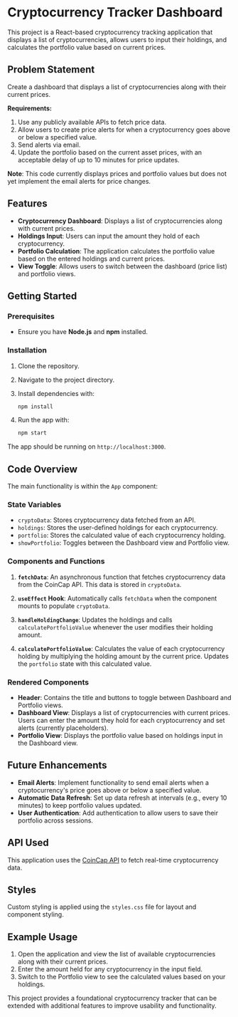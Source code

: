 # Cryptocurrency Tracker Dashboard

This project is a React-based cryptocurrency tracking application that displays a list of cryptocurrencies, allows users to input their holdings, and calculates the portfolio value based on current prices.

## Problem Statement

Create a dashboard that displays a list of cryptocurrencies along with their current prices.

**Requirements:**
1. Use any publicly available APIs to fetch price data.
2. Allow users to create price alerts for when a cryptocurrency goes above or below a specified value.
3. Send alerts via email.
4. Update the portfolio based on the current asset prices, with an acceptable delay of up to 10 minutes for price updates.

**Note**: This code currently displays prices and portfolio values but does not yet implement the email alerts for price changes.

## Features

- **Cryptocurrency Dashboard**: Displays a list of cryptocurrencies along with current prices.
- **Holdings Input**: Users can input the amount they hold of each cryptocurrency.
- **Portfolio Calculation**: The application calculates the portfolio value based on the entered holdings and current prices.
- **View Toggle**: Allows users to switch between the dashboard (price list) and portfolio views.

## Getting Started

### Prerequisites

- Ensure you have **Node.js** and **npm** installed.

### Installation

1. Clone the repository.
2. Navigate to the project directory.
3. Install dependencies with:

   ```bash
   npm install
   ```

4. Run the app with:

   ```bash
   npm start
   ```

The app should be running on `http://localhost:3000`.

## Code Overview

The main functionality is within the `App` component:

### State Variables

- `cryptoData`: Stores cryptocurrency data fetched from an API.
- `holdings`: Stores the user-defined holdings for each cryptocurrency.
- `portfolio`: Stores the calculated value of each cryptocurrency holding.
- `showPortfolio`: Toggles between the Dashboard view and Portfolio view.

### Components and Functions

1. **`fetchData`**: An asynchronous function that fetches cryptocurrency data from the CoinCap API. This data is stored in `cryptoData`.

2. **`useEffect` Hook**: Automatically calls `fetchData` when the component mounts to populate `cryptoData`.

3. **`handleHoldingChange`**: Updates the holdings and calls `calculatePortfolioValue` whenever the user modifies their holding amount.

4. **`calculatePortfolioValue`**: Calculates the value of each cryptocurrency holding by multiplying the holding amount by the current price. Updates the `portfolio` state with this calculated value.

### Rendered Components

- **Header**: Contains the title and buttons to toggle between Dashboard and Portfolio views.
- **Dashboard View**: Displays a list of cryptocurrencies with current prices. Users can enter the amount they hold for each cryptocurrency and set alerts (currently placeholders).
- **Portfolio View**: Displays the portfolio value based on holdings input in the Dashboard view.

## Future Enhancements

- **Email Alerts**: Implement functionality to send email alerts when a cryptocurrency's price goes above or below a specified value.
- **Automatic Data Refresh**: Set up data refresh at intervals (e.g., every 10 minutes) to keep portfolio values updated.
- **User Authentication**: Add authentication to allow users to save their portfolio across sessions.

## API Used

This application uses the [CoinCap API](https://api.coincap.io/v2/assets) to fetch real-time cryptocurrency data.

## Styles

Custom styling is applied using the `styles.css` file for layout and component styling.

## Example Usage

1. Open the application and view the list of available cryptocurrencies along with their current prices.
2. Enter the amount held for any cryptocurrency in the input field.
3. Switch to the Portfolio view to see the calculated values based on your holdings.

This project provides a foundational cryptocurrency tracker that can be extended with additional features to improve usability and functionality.